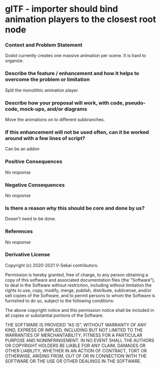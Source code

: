 # glTF - importer should bind animation players to the closest root node

### Context and Problem Statement

Godot currently creates one massive animation per scene. It is hard to organize.

### Describe the feature / enhancement and how it helps to overcome the problem or limitation

Split the monolithic animation player.

### Describe how your proposal will work, with code, pseudo-code, mock-ups, and/or diagrams

Move the animations on to different subbranches.

### If this enhancement will not be used often, can it be worked around with a few lines of script?

Can be an addon

### Positive Consequences

_No response_

### Negative Consequences

_No response_

### Is there a reason why this should be core and done by us?

Doesn't need to be done.

### References

_No response_

### Derivative License

Copyright (c) 2020-2021 V-Sekai contributors.

Permission is hereby granted, free of charge, to any person obtaining a copy
of this software and associated documentation files (the "Software"), to deal
in the Software without restriction, including without limitation the rights
to use, copy, modify, merge, publish, distribute, sublicense, and/or sell
copies of the Software, and to permit persons to whom the Software is
furnished to do so, subject to the following conditions:

The above copyright notice and this permission notice shall be included in all
copies or substantial portions of the Software.

THE SOFTWARE IS PROVIDED "AS IS", WITHOUT WARRANTY OF ANY KIND, EXPRESS OR
IMPLIED, INCLUDING BUT NOT LIMITED TO THE WARRANTIES OF MERCHANTABILITY,
FITNESS FOR A PARTICULAR PURPOSE AND NONINFRINGEMENT. IN NO EVENT SHALL THE
AUTHORS OR COPYRIGHT HOLDERS BE LIABLE FOR ANY CLAIM, DAMAGES OR OTHER
LIABILITY, WHETHER IN AN ACTION OF CONTRACT, TORT OR OTHERWISE, ARISING FROM,
OUT OF OR IN CONNECTION WITH THE SOFTWARE OR THE USE OR OTHER DEALINGS IN THE
SOFTWARE.
